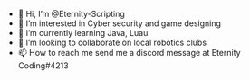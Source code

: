 - 👋 Hi, I’m @Eternity-Scripting
- 👀 I’m interested in Cyber security and game designing
- 🌱 I’m currently learning Java, Luau
- 💞️ I’m looking to collaborate on local robotics clubs
- 📫 How to reach me send me a discord message at Eternity Coding#4213

<!---
Eternity-Scripting/Eternity-Scripting is a ✨ special ✨ repository because its `README.md` (this file) appears on your GitHub profile.
You can click the Preview link to take a look at your changes.
--->
